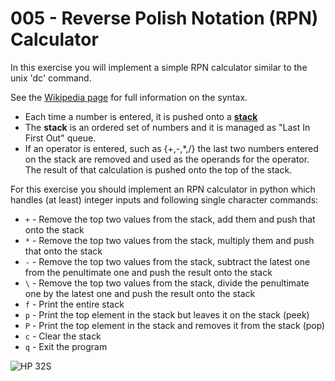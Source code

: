 # 005 - Reverse Polish Notation (RPN) Calculator

In this exercise you will implement a simple RPN calculator similar to
the unix 'dc' command.

See the [Wikipedia page](https://en.wikipedia.org/wiki/Reverse_Polish_notation)
for full information on the syntax.

  * Each time a number is entered, it is pushed onto a [**stack**](https://en.wikipedia.org/wiki/Stack_(abstract_data_type))
  * The **stack** is an ordered set of numbers and it is managed as "Last In First Out" queue.
  * If an operator is entered, such as {+,-,*,/} the last two numbers entered on the stack are removed and used as the operands for the operator. The result of that calculation is pushed onto the top of the stack.

  For this exercise you should implement an RPN calculator in python which
handles (at least) integer inputs and following single character commands:

  * `+` - Remove the top two values from the stack, add them and push that onto the stack
  * `*` - Remove the top two values from the stack, multiply them and push that onto the stack
  * `-` - Remove the top two values from the stack, subtract the latest one from the penultimate one and push the result onto the stack
  * `\` - Remove the top two values from the stack, divide the penultimate one by the latest one and push the result onto the stack
  * `f` - Print the entire stack
  * `p` - Print the top element in the stack but leaves it on the stack (peek)
  * `P` - Print the top element in the stack and removes it from the stack (pop)
  * `c` - Clear the stack
  * `q` - Exit the program

![HP 32S](../assets/Hp-32s.jpg)



